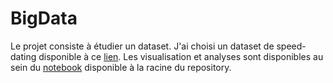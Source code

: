 # BigData

Le projet consiste à étudier un dataset. J'ai choisi un dataset de speed-dating disponible à ce [lien](https://www.kaggle.com/datasets/whenamancodes/speed-dating). Les visualisation et analyses sont disponibles au sein du [notebook](CHAUVEL_BENJAMIN.ipynb) disponible à la racine du repository.
